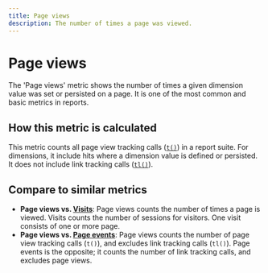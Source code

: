 ```yaml
---
title: Page views
description: The number of times a page was viewed.
---
```


# Page views

The 'Page views' metric shows the number of times a given dimension value was set or persisted on a page. It is one of the most common and basic metrics in reports.

## How this metric is calculated

This metric counts all page view tracking calls ([`t()`](/help/implement/vars/functions/t-method.md)) in a report suite. For dimensions, it include hits where a dimension value is defined or persisted. It does not include link tracking calls ([`tl()`](/help/implement/vars/functions/tl-method.md)).

## Compare to similar metrics

* **Page views vs. [Visits](visits.md)**: Page views counts the number of times a page is viewed. Visits counts the number of sessions for visitors. One visit consists of one or more page.
* **Page views vs. [Page events](page-events.md)**: Page views counts the number of page view tracking calls (`t()`), and excludes link tracking calls (`tl()`). Page events is the opposite; it counts the number of link tracking calls, and excludes page views.